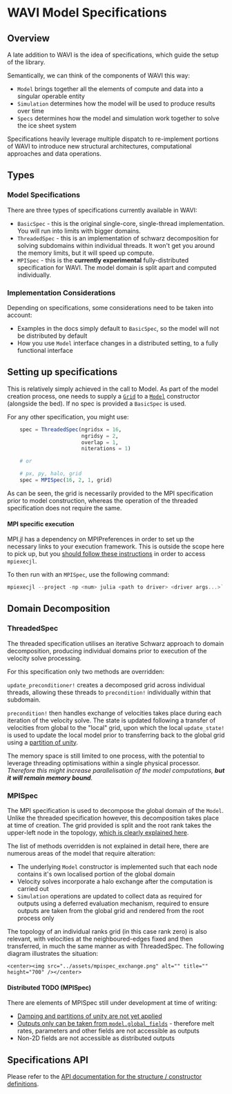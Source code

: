 # WAVI Model Specifications

## Overview

A late addition to WAVI is the idea of specifications, which guide the setup of the library. 

Semantically, we can think of the components of WAVI this way: 

* `Model` brings together all the elements of compute and data into a singular operable entity
* `Simulation` determines how the model will be used to produce results over time
* `Specs` determines how the model and simulation work together to solve the ice sheet system

Specifications heavily leverage multiple dispatch to re-implement portions of WAVI to introduce new structural architectures, computational approaches and data operations.

## Types

### Model Specifications

There are three types of specifications currently available in WAVI: 

* `BasicSpec` - this is the original single-core, single-thread implementation. You will run into limits with bigger domains.
* `ThreadedSpec` - this is an implementation of schwarz decomposition for solving subdomains within individual threads. It won't get you around the memory limits, but it will speed up compute.
* `MPISpec` - this is the __currently experimental__ fully-distributed specification for WAVI. The model domain is split apart and computed individually.

### Implementation Considerations

Depending on specifications, some considerations need to be taken into account:

* Examples in the docs simply default to `BasicSpec`, so the model will not be distributed by default
* How you use `Model` interface changes in a distributed setting, to a fully functional interface

## Setting up specifications

This is relatively simply achieved in the call to Model. As part of the model creation process, one needs to supply a [`Grid`](@ref) to a [`Model`](@ref) constructor (alongside the bed). If no spec is provided a `BasicSpec` is used.

For any other specification, you might use:

```julia
    spec = ThreadedSpec(ngridsx = 16, 
                        ngridsy = 2,
                        overlap = 1,
                        niterations = 1)

    # or

    # px, py, halo, grid
    spec = MPISpec(16, 2, 1, grid)
```

As can be seen, the grid is necessarily provided to the MPI specification prior to model construction, whereas the operation of the threaded specification does not require the same.

#### MPI specific execution

MPI.jl has a dependency on MPIPreferences in order to set up the necessary links to your execution framework. This is outside the scope here to pick up, but you [should follow these instructions](https://juliaparallel.org/MPI.jl/stable/usage/#Julia-wrapper-for-mpiexec) in order to access `mpiexecjl`.

To then run with an `MPISpec`, use the following command: 

```julia
mpiexecjl --project -np <num> julia <path to driver> <driver args...>`
```

## Domain Decomposition

### ThreadedSpec

The threaded specification utilises an iterative Schwarz approach to domain decomposition, producing individual domains prior to execution of the velocity solve processing. 

For this specification only two methods are overridden:

`update_preconditioner!` creates a decomposed grid across individual threads, allowing these threads to `precondition!` individually within that subdomain.

`precondition!` then handles exchange of velocities takes place during each iteration of the velocity solve. The state is updated following a transfer of velocities from global to the "local" grid, upon which the local `update_state!` is used to update the local model prior to transferring back to the global grid using a [partition of unity](https://en.wikipedia.org/wiki/Partition_of_unity).

The memory space is still limited to one process, with the potential to leverage threading optimisations within a single physical processor. _Therefore this might increase parallelisation of the model computations, __but it will remain memory bound__._

### MPISpec

The MPI specification is used to decompose the global domain of the `Model`. Unlike the threaded specification however, this decomposition takes place at time of creation. The grid provided is split and the root rank takes the upper-left node in the topology, [which is clearly explained here](https://hpc-tutorials.llnl.gov/mpi/virtual_topologies/).

The list of methods overridden is not explained in detail here, there are numerous areas of the model that require alteration:

* The underlying `Model` constructor is implemented such that each node contains it's own localised portion of the global domain
* Velocity solves incorporate a halo exchange after the computation is carried out
* `Simulation` operations are updated to collect data as required for outputs using a deferred evaluation mechanism, required to ensure outputs are taken from the global grid and rendered from the root process only

The topology of an individual ranks grid (in this case rank zero) is also relevant, with velocities at the neighboured-edges fixed and then transferred, in much the same manner as with ThreadedSpec. The following diagram illustrates the situation:

```@raw html
<center><img src="../assets/mpispec_exchange.png" alt="" title="" height="700" /></center>
```

#### Distributed TODO (MPISpec)

There are elements of MPISpec still under development at time of writing: 

* [Damping and partitions of unity are not yet applied](https://github.com/WAVI-ice-sheet-model/WAVI.jl/issues/108)
* [Outputs only can be taken from `model.global_fields`](https://github.com/WAVI-ice-sheet-model/WAVI.jl/issues/111) - therefore melt rates, parameters and other fields are not accessible as outputs
* Non-2D fields are not accessible as distributed outputs

## Specifications API

Please refer to the [API documentation for the structure / constructor definitions](API/specifications.md).